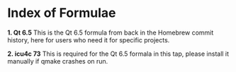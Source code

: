 # Index of Formulae
**1. Qt 6.5**
This is the Qt 6.5 formula from back in the Homebrew commit history, here for users who need it for specific projects.

**2. icu4c 73**
This is required for the Qt 6.5 formala in this tap, please install it manually if qmake crashes on run.
